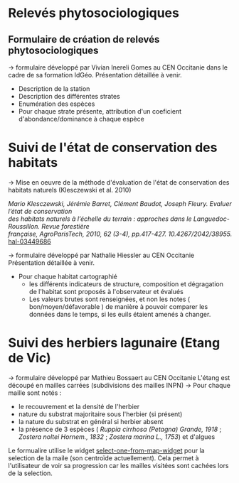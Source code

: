# Relevés phytosociologiques
## Formulaire de création de relevés phytosociologiques
-> formulaire développé par Vivian Inereli Gomes au CEN Occitanie dans le cadre de sa formation IdGéo. 
Présentation détaillée à venir.
* Description de la station
* Description des différentes strates
* Enumération des espèces
* Pour chaque strate présente, attribution d'un coeficient d'abondance/dominance à chaque espèce
# Suivi de l'état de conservation des habitats
-> Mise en oeuvre de la méthode d'évaluation de l'état de conservation des habitats naturels (Klesczewski et al. 2010)

_Mario Klesczewski, Jérémie Barret, Clément Baudot, Joseph Fleury.  Evaluer l’état de conservation  
des habitats naturels à l’échelle du terrain : approches dans le Languedoc-Roussillon. Revue forestière  
française, AgroParisTech, 2010, 62 (3-4), pp.417-427. 10.4267/2042/38955._ [hal-03449686](https://hal.archives-ouvertes.fr/hal-03449686/document)

-> formulaire développé par Nathalie Hiessler au CEN Occitanie
Présentation détaillée à venir.
* Pour chaque habitat cartographié
    * les différents indicateurs de structure, composition et dégragation de l'habitat sont proposés à l'observateur et évalués
    * Les valeurs brutes sont renseignées, et non les notes ( bon/moyen/défavorable ) de manière à pouvoir comparer les données dans le temps, si les euils étaient amenés à changer.

# Suivi des herbiers lagunaire (Etang de Vic)
-> formulaire développé par Mathieu Bossaert au CEN Occitanie
L'étang est découpé en mailles carrées (subdivisions des mailles INPN)
-> Pour chaque maille sont notés :
* le recouvrement et la densité de l'herbier
* nature du substrat majoritaire sous l'herbier (si présent)
* la nature du substrat en général si herbier absent
* la présence de 3 espèces ( _Ruppia cirrhosa (Petagna) Grande, 1918_ ; _Zostera noltei Hornem., 1832_ ;  _Zostera marina L., 1753_) et d'algues

Le formualire utilise le widget [select-one-from-map-widget](https://docs.getodk.org/form-question-types/#select-one-from-map-widget) pour la selection de la maile (son centroïde actuellement). Cela permet à l'utilisateur de voir sa progression car les mailles visitées sont cachées lors de la selection.